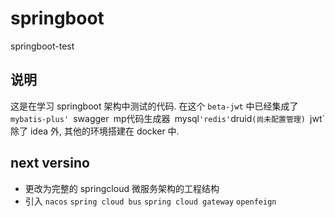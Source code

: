 # springboot
springboot-test
## 说明
  这是在学习 springboot 架构中测试的代码.
在这个 `beta-jwt` 中已经集成了 `mybatis-plus' `swagger` `mp代码生成器` `mysql` 'redis' `druid`(尚未配置管理) `jwt`
除了 idea 外, 其他的环境搭建在 docker 中.
## next versino

- 更改为完整的 springcloud 微服务架构的工程结构
- 引入 `nacos` `spring cloud bus` `spring cloud gateway` `openfeign`

